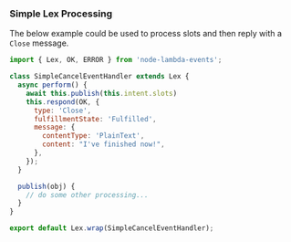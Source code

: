 ### Simple Lex Processing

The below example could be used to process slots and then reply with a `Close` message.

```javascript
import { Lex, OK, ERROR } from 'node-lambda-events';

class SimpleCancelEventHandler extends Lex {
  async perform() {
    await this.publish(this.intent.slots)
    this.respond(OK, {
      type: 'Close',
      fulfillmentState: 'Fulfilled',
      message: {
        contentType: 'PlainText',
        content: "I've finished now!",
      },
    });
  }

  publish(obj) {
    // do some other processing...
  }
}

export default Lex.wrap(SimpleCancelEventHandler);
```
